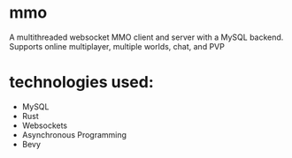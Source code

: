 # mmo
A multithreaded websocket MMO client and server with a MySQL backend.
Supports online multiplayer, multiple worlds, chat, and PVP
# technologies used:
- MySQL
- Rust
- Websockets
- Asynchronous Programming
- Bevy 